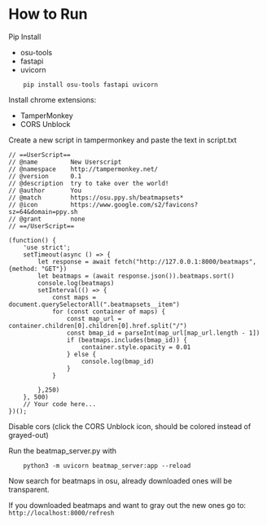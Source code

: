 # How to Run

Pip Install
- osu-tools
- fastapi
- uvicorn

```
    pip install osu-tools fastapi uvicorn
```

Install chrome extensions:
- TamperMonkey
- CORS Unblock

Create a new script in tampermonkey and paste the text in script.txt
```
// ==UserScript==
// @name         New Userscript
// @namespace    http://tampermonkey.net/
// @version      0.1
// @description  try to take over the world!
// @author       You
// @match        https://osu.ppy.sh/beatmapsets*
// @icon         https://www.google.com/s2/favicons?sz=64&domain=ppy.sh
// @grant        none
// ==/UserScript==

(function() {
    'use strict';
    setTimeout(async () => {
        let response = await fetch("http://127.0.0.1:8000/beatmaps", {method: "GET"})
        let beatmaps = (await response.json()).beatmaps.sort()
        console.log(beatmaps)
        setInterval(() => {
            const maps = document.querySelectorAll(".beatmapsets__item")
            for (const container of maps) {
                const map_url = container.children[0].children[0].href.split("/")
                const bmap_id = parseInt(map_url[map_url.length - 1])
                if (beatmaps.includes(bmap_id)) {
                    container.style.opacity = 0.01
                } else {
                    console.log(bmap_id)
                }
            }

        },250)
    }, 500)
    // Your code here...
})();
```

Disable cors (click the CORS Unblock icon, should be colored instead of grayed-out)

Run the beatmap_server.py with
```
    python3 -m uvicorn beatmap_server:app --reload
```

Now search for beatmaps in osu, already downloaded ones will be transparent.

If you downloaded beatmaps and want to gray out the new ones go to: `http://localhost:8000/refresh`